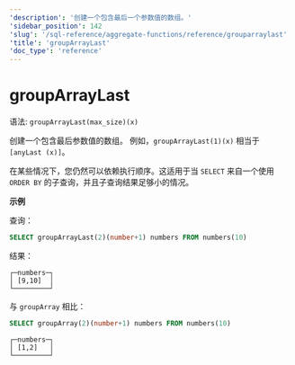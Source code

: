 ```yaml
---
'description': '创建一个包含最后一个参数值的数组。'
'sidebar_position': 142
'slug': '/sql-reference/aggregate-functions/reference/grouparraylast'
'title': 'groupArrayLast'
'doc_type': 'reference'
---
```



# groupArrayLast

语法: `groupArrayLast(max_size)(x)`

创建一个包含最后参数值的数组。
例如，`groupArrayLast(1)(x)` 相当于 `[anyLast (x)]`。

在某些情况下，您仍然可以依赖执行顺序。这适用于当 `SELECT` 来自一个使用 `ORDER BY` 的子查询，并且子查询结果足够小的情况。

**示例**

查询：

```sql
SELECT groupArrayLast(2)(number+1) numbers FROM numbers(10)
```

结果：

```text
┌─numbers─┐
│ [9,10]  │
└─────────┘
```

与 `groupArray` 相比：

```sql
SELECT groupArray(2)(number+1) numbers FROM numbers(10)
```

```text
┌─numbers─┐
│ [1,2]   │
└─────────┘
```
